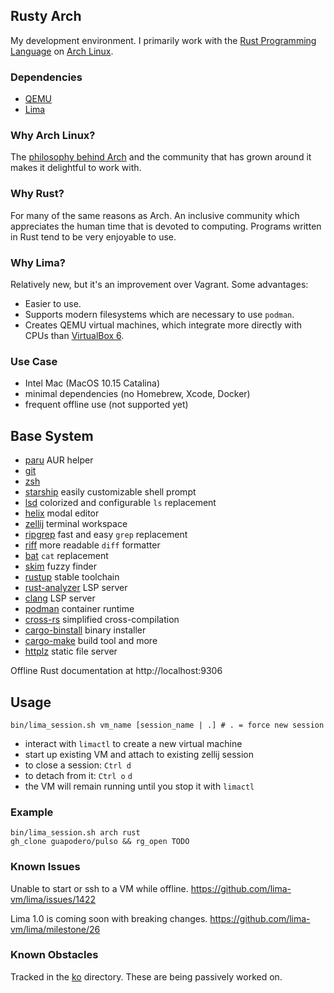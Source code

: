 ## Rusty Arch
My development environment. I primarily work with the [Rust Programming Language](https://www.rust-lang.org/)
on [Arch Linux](https://archlinux.org/).

### Dependencies
- [QEMU](https://www.qemu.org/download/#macos)
- [Lima](https://lima-vm.io/docs/installation/)

### Why Arch Linux?
The [philosophy behind Arch](https://en.wikipedia.org/wiki/Arch_Linux#Design_and_principles) and the community that
has grown around it makes it delightful to work with.

### Why Rust?
For many of the same reasons as Arch. An inclusive community which appreciates the human time that is devoted to
computing. Programs written in Rust tend to be very enjoyable to use.

### Why Lima?
Relatively new, but it's an improvement over Vagrant. Some advantages:
- Easier to use.
- Supports modern filesystems which are necessary to use `podman`.
- Creates QEMU virtual machines, which integrate more directly with CPUs than
  [VirtualBox 6](https://www.virtualbox.org/ticket/14217).

### Use Case
- Intel Mac (MacOS 10.15 Catalina)
- minimal dependencies (no Homebrew, Xcode, Docker)
- frequent offline use (not supported yet)

## Base System

- [paru](https://github.com/Morganamilo/paru) AUR helper
- [git](https://en.wikipedia.org/wiki/Git)
- [zsh](https://en.wikipedia.org/wiki/Z_shell)
- [starship](https://starship.rs/) easily customizable shell prompt
- [lsd](https://crates.io/crates/lsd) colorized and configurable `ls` replacement
- [helix](https://helix-editor.com/) modal editor
- [zellij](https://zellij.dev/) terminal workspace
- [ripgrep](https://crates.io/crates/ripgrep) fast and easy `grep` replacement
- [riff](https://github.com/walles/riff/) more readable `diff` formatter
- [bat](https://github.com/sharkdp/bat) `cat` replacement
- [skim](https://github.com/lotabout/skim) fuzzy finder
- [rustup](https://rust-lang.github.io/rustup/) stable toolchain
- [rust-analyzer](https://blog.rust-lang.org/2022/02/21/rust-analyzer-joins-rust-org.html) LSP server
- [clang](https://clang.llvm.org/) LSP server
- [podman](https://podman.io/) container runtime
- [cross-rs](https://github.com/cross-rs/cross) simplified cross-compilation
- [cargo-binstall](https://github.com/cargo-bins/cargo-binstall) binary installer
- [cargo-make](https://sagiegurari.github.io/cargo-make/) build tool and more
- [httplz](https://crates.io/crates/https) static file server

Offline Rust documentation at http://localhost:9306

## Usage
`bin/lima_session.sh vm_name [session_name | .] # . = force new session`
- interact with `limactl` to create a new virtual machine
- start up existing VM and attach to existing zellij session
- to close a session: `Ctrl d`
- to detach from it: `Ctrl o` `d`
- the VM will remain running until you stop it with `limactl`

### Example
```
bin/lima_session.sh arch rust
gh_clone guapodero/pulso && rg_open TODO
```

### Known Issues
Unable to start or ssh to a VM while offline.
https://github.com/lima-vm/lima/issues/1422

Lima 1.0 is coming soon with breaking changes.
https://github.com/lima-vm/lima/milestone/26

### Known Obstacles
Tracked in the [ko](ko/) directory. These are being passively worked on.
